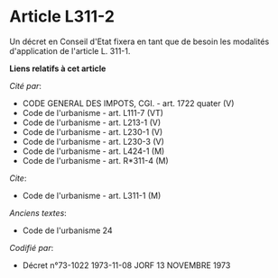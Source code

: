 # Article L311-2

Un décret en Conseil d'Etat fixera en tant que de besoin les modalités d'application de l'article L. 311-1.

**Liens relatifs à cet article**

_Cité par_:

  - CODE GENERAL DES IMPOTS, CGI. - art. 1722 quater (V)
  - Code de l'urbanisme - art. L111-7 (VT)
  - Code de l'urbanisme - art. L213-1 (V)
  - Code de l'urbanisme - art. L230-1 (V)
  - Code de l'urbanisme - art. L230-3 (V)
  - Code de l'urbanisme - art. L424-1 (M)
  - Code de l'urbanisme - art. R*311-4 (M)

_Cite_:

  - Code de l'urbanisme - art. L311-1 (M)

_Anciens textes_:

  - Code de l'urbanisme 24

_Codifié par_:

  - Décret n°73-1022 1973-11-08 JORF 13 NOVEMBRE 1973
